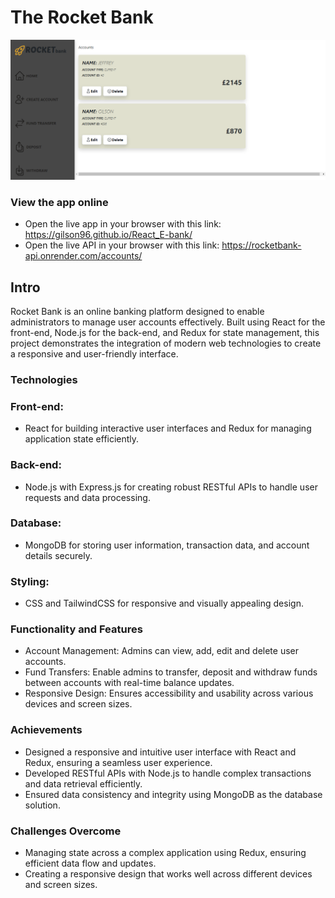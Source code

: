 # The Rocket Bank

![app preview](https://github.com/Gilson96/myPortfolio/blob/master/src/assets/projectsPics/rocket_bank_1.png?raw=true)

### View the app online 

- Open the live app in your browser with this link: https://gilson96.github.io/React_E-bank/
- Open the live API in your browser with this link: https://rocketbank-api.onrender.com/accounts/

## Intro

Rocket Bank is an online banking platform designed to enable administrators to manage user accounts effectively. Built using React for the front-end, Node.js for the back-end, and Redux for state management, this project demonstrates the integration of modern web technologies to create a responsive and user-friendly interface.

### Technologies

### Front-end: 
  - React for building interactive user interfaces and Redux for managing application state efficiently.
### Back-end: 
  - Node.js with Express.js for creating robust RESTful APIs to handle user requests and data processing.
### Database: 
 - MongoDB for storing user information, transaction data, and account details securely.
### Styling: 
  - CSS and TailwindCSS for responsive and visually appealing design.

### Functionality and Features

- Account Management: Admins can view, add, edit and delete user accounts.
- Fund Transfers: Enable admins to transfer, deposit and withdraw funds between accounts with real-time balance updates.
- Responsive Design: Ensures accessibility and usability across various devices and screen sizes.

### Achievements

- Designed a responsive and intuitive user interface with React and Redux, ensuring a seamless user experience.
- Developed RESTful APIs with Node.js to handle complex transactions and data retrieval efficiently.
- Ensured data consistency and integrity using MongoDB as the database solution.

### Challenges Overcome

- Managing state across a complex application using Redux, ensuring efficient data flow and updates.
- Creating a responsive design that works well across different devices and screen sizes.

````
